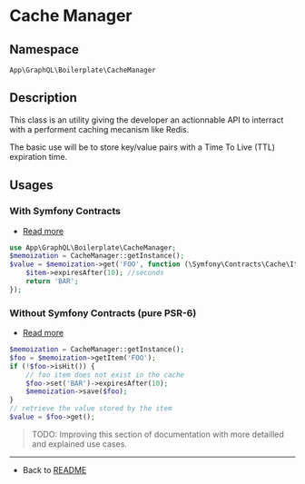 # Cache Manager

## Namespace

`App\GraphQL\Boilerplate\CacheManager`

## Description

This class is an utility giving the developer an actionnable API to interract with a performent caching mecanism like Redis.

The basic use will be to store key/value pairs with a Time To Live (TTL) expiration time.

## Usages

### With Symfony Contracts

* [Read more](https://symfony.com/doc/current/components/cache.html#cache-contracts)

```php
use App\GraphQL\Boilerplate\CacheManager;
$memoization = CacheManager::getInstance();
$value = $memoization->get('FOO', function (\Symfony\Contracts\Cache\ItemInterface $item) {
    $item->expiresAfter(10); //seconds 
    return 'BAR';
});
```

### Without Symfony Contracts (pure PSR-6)

* [Read more](https://symfony.com/doc/current/components/cache.html#generic-caching-psr-6)

```php
$memoization = CacheManager::getInstance();
$foo = $memoization->getItem('FOO');
if (!$foo->isHit()) {
    // foo item does not exist in the cache
    $foo->set('BAR')->expiresAfter(10);
    $memoization->save($foo);
}
// retrieve the value stored by the item
$value = $foo->get();
```

> TODO: Improving this section of documentation with more detailled and explained use cases.

----
* Back to [README](../README.md)
